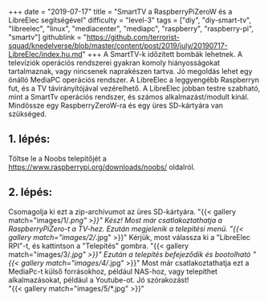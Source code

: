+++
date = "2019-07-17"
title = "SmartTV a RaspberryPiZeroW és a LibreElec segítségével"
difficulty = "level-3"
tags = ["diy", "diy-smart-tv", "libreelec", "linux", "mediacenter", "mediapc", "raspberry", "raspberry-pi", "smartv"]
githublink = "https://github.com/terrorist-squad/knedelverse/blob/master/content/post/2019/july/20190717-LibreElec/index.hu.md"
+++
A SmartTV-k időzített bombák lehetnek. A televíziók operációs rendszerei gyakran komoly hiányosságokat tartalmaznak, vagy nincsenek naprakészen tartva. Jó megoldás lehet egy önálló MediaPC operációs rendszer. A LibreElec a leggyengébb Raspberryn fut, és a TV távirányítójával vezérelhető. A LibreElec jobban testre szabható, mint a SmartTv operációs rendszer, és számos alkalmazást/modult kínál. Mindössze egy RaspberryZeroW-ra és egy üres SD-kártyára van szükséged.
## 1. lépés:
Töltse le a Noobs telepítőjét a https://www.raspberrypi.org/downloads/noobs/ oldalról.
## 2. lépés:
Csomagolja ki ezt a zip-archívumot az üres SD-kártyára.
"{{< gallery match="images/1/*.png" >}}"
Kész! Most már csatlakoztathatja a RaspberryPiZero-t a TV-hez. Ezután megjelenik a telepítési menü.
"{{< gallery match="images/2/*.jpg" >}}"
Kérjük, most válassza ki a "LibreElec RPI"-t, és kattintson a "Telepítés" gombra.
"{{< gallery match="images/3/*.jpg" >}}"
Ezután a telepítés befejeződik és bootolható
"{{< gallery match="images/4/*.jpg" >}}"
Most már csatlakoztathatja ezt a MediaPc-t külső forrásokhoz, például NAS-hoz, vagy telepíthet alkalmazásokat, például a Youtube-ot. Jó szórakozást!   
"{{< gallery match="images/5/*.jpg" >}}"
